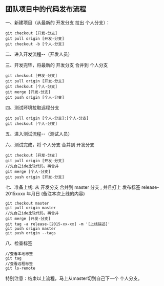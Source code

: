 ## 团队项目中的代码发布流程
一、新建项目（从最新的 开发分支 拉出 个人分支）：
```
git checkout [开发-分支]
git pull origin [开发-分支]
git checkout -b [个人-分支]
```

二、进入开发流程--（开发人员）

三、开发完毕，将最新的 开发分支 合并到 个人分支
```
git checkout [开发-分支]
git pull origin [开发-分支]
git checkout [个人-分支]
git merge [开发-分支]
git push origin [个人-分支]
```

四、测试环境拉取远程分支
```
git pull origin [个人-分支]:[个人-分支]
git checkout [个人-分支]
```

五、进入测试流程--（测试人员）

六、测试完成，将 个人分支 合并到 开发分支
```
git checkout [开发-分支]
git pull origin [开发-分支]
//先自己ide比较代码，再合并
git merge [个人-分支]
git push origin [开发-分支]
```

七、准备上线: 从 开发分支 合并到 master 分支 ,
并且打上 发布标签 release-2015xxxx 年月日 (备注本次上线的内容)
```
git checkout master
git pull origin master
//先自己ide比较代码，再合并
git merge [开发-分支]
git tag -a release-[2015-xx-xx] -m '[上线描述]'
git push origin master
git push origin --tags
```

八、检查标签
```
//查看本地标签
git tag
//查看远程标签
git ls-remote
```

特别注意：结束以上流程，马上从master切到自己下一个 个人分支。

